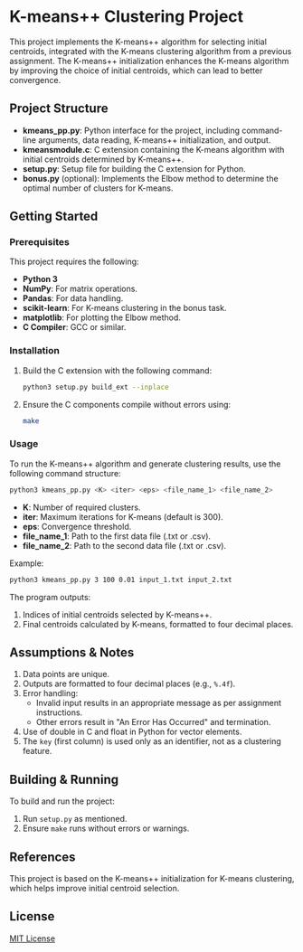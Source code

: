 
# K-means++ Clustering Project

This project implements the K-means++ algorithm for selecting initial centroids, integrated with the K-means clustering algorithm from a previous assignment. The K-means++ initialization enhances the K-means algorithm by improving the choice of initial centroids, which can lead to better convergence.

## Project Structure

- **kmeans_pp.py**: Python interface for the project, including command-line arguments, data reading, K-means++ initialization, and output.
- **kmeansmodule.c**: C extension containing the K-means algorithm with initial centroids determined by K-means++.
- **setup.py**: Setup file for building the C extension for Python.
- **bonus.py** (optional): Implements the Elbow method to determine the optimal number of clusters for K-means.

## Getting Started

### Prerequisites

This project requires the following:
- **Python 3**
- **NumPy**: For matrix operations.
- **Pandas**: For data handling.
- **scikit-learn**: For K-means clustering in the bonus task.
- **matplotlib**: For plotting the Elbow method.
- **C Compiler**: GCC or similar.

### Installation

1. Build the C extension with the following command:
   ```bash
   python3 setup.py build_ext --inplace
   ```

2. Ensure the C components compile without errors using:
   ```bash
   make
   ```

### Usage

To run the K-means++ algorithm and generate clustering results, use the following command structure:

```bash
python3 kmeans_pp.py <K> <iter> <eps> <file_name_1> <file_name_2>
```

- **K**: Number of required clusters.
- **iter**: Maximum iterations for K-means (default is 300).
- **eps**: Convergence threshold.
- **file_name_1**: Path to the first data file (.txt or .csv).
- **file_name_2**: Path to the second data file (.txt or .csv).

Example:
```bash
python3 kmeans_pp.py 3 100 0.01 input_1.txt input_2.txt
```

The program outputs:
1. Indices of initial centroids selected by K-means++.
2. Final centroids calculated by K-means, formatted to four decimal places.


## Assumptions & Notes

1. Data points are unique.
2. Outputs are formatted to four decimal places (e.g., `%.4f`).
3. Error handling:
   - Invalid input results in an appropriate message as per assignment instructions.
   - Other errors result in "An Error Has Occurred" and termination.
4. Use of double in C and float in Python for vector elements.
5. The `key` (first column) is used only as an identifier, not as a clustering feature.

## Building & Running

To build and run the project:
1. Run `setup.py` as mentioned.
2. Ensure `make` runs without errors or warnings.

## References

This project is based on the K-means++ initialization for K-means clustering, which helps improve initial centroid selection.

## License

[MIT License](LICENSE)
